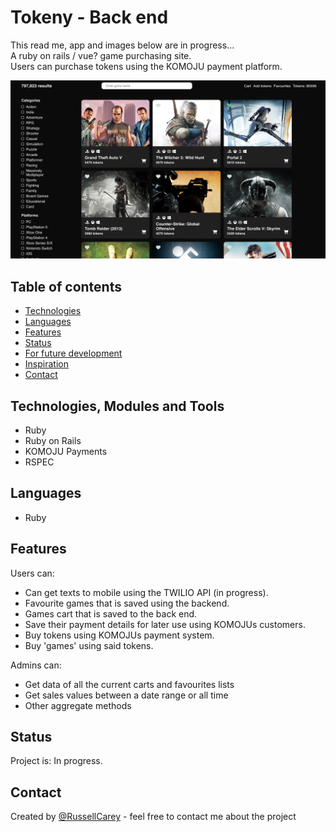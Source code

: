 # Tokeny - Back end

This read me, app and images below are in progress...  
A ruby on rails / vue? game purchasing site.  
Users can purchase tokens using the KOMOJU payment platform.

![alt text](https://github.com/RussellCarey/komoju-front/raw/master/design/ss1.png)

## Table of contents

- [Technologies](#technologies)
- [Languages](#languages)
- [Features](#features)
- [Status](#status)
- [For future development](#features-for-future-development)
- [Inspiration](#inspiration)
- [Contact](#contact)

## Technologies, Modules and Tools

- Ruby
- Ruby on Rails
- KOMOJU Payments
- RSPEC

## Languages

- Ruby

## Features

Users can:

- Can get texts to mobile using the TWILIO API (in progress).
- Favourite games that is saved using the backend.
- Games cart that is saved to the back end.
- Save their payment details for later use using KOMOJUs customers.
- Buy tokens using KOMOJUs payment system.
- Buy 'games' using said tokens.

Admins can:

- Get data of all the current carts and favourites lists
- Get sales values between a date range or all time
- Other aggregate methods

## Status

Project is: In progress.

## Contact

Created by [@RussellCarey](https://twitter.com/russellcareyy) - feel free to contact me about the project
